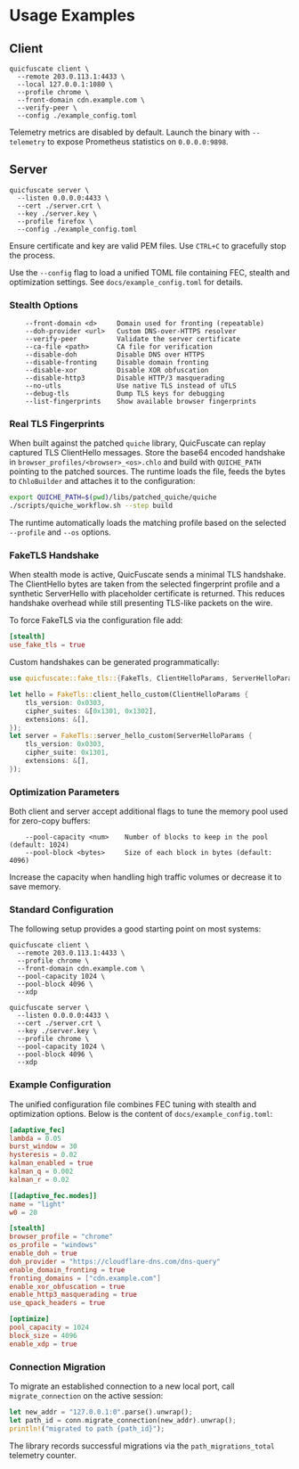 # Usage Examples

## Client

```
quicfuscate client \
  --remote 203.0.113.1:4433 \
  --local 127.0.0.1:1080 \
  --profile chrome \
  --front-domain cdn.example.com \
  --verify-peer \
  --config ./example_config.toml
```

Telemetry metrics are disabled by default. Launch the binary with `--telemetry`
to expose Prometheus statistics on `0.0.0.0:9898`.

## Server

```
quicfuscate server \
  --listen 0.0.0.0:4433 \
  --cert ./server.crt \
  --key ./server.key \
  --profile firefox \
  --config ./example_config.toml
```

Ensure certificate and key are valid PEM files. Use `CTRL+C` to gracefully stop the process.

Use the `--config` flag to load a unified TOML file containing FEC, stealth and optimization settings. See `docs/example_config.toml` for details.

### Stealth Options

```
    --front-domain <d>     Domain used for fronting (repeatable)
    --doh-provider <url>   Custom DNS-over-HTTPS resolver
    --verify-peer          Validate the server certificate
    --ca-file <path>       CA file for verification
    --disable-doh          Disable DNS over HTTPS
    --disable-fronting     Disable domain fronting
    --disable-xor          Disable XOR obfuscation
    --disable-http3        Disable HTTP/3 masquerading
    --no-utls              Use native TLS instead of uTLS
    --debug-tls            Dump TLS keys for debugging
    --list-fingerprints    Show available browser fingerprints
```

### Real TLS Fingerprints

When built against the patched `quiche` library, QuicFuscate can replay
captured TLS ClientHello messages. Store the base64 encoded handshake in
`browser_profiles/<browser>_<os>.chlo` and build with `QUICHE_PATH` pointing
to the patched sources. The runtime loads the file, feeds the bytes to
`ChloBuilder` and attaches it to the configuration:

```bash
export QUICHE_PATH=$(pwd)/libs/patched_quiche/quiche
./scripts/quiche_workflow.sh --step build
```

The runtime automatically loads the matching profile based on the selected
`--profile` and `--os` options.

### FakeTLS Handshake

When stealth mode is active, QuicFuscate sends a minimal TLS handshake.
The ClientHello bytes are taken from the selected fingerprint profile and
a synthetic ServerHello with placeholder certificate is returned. This
reduces handshake overhead while still presenting TLS-like packets on the
wire.

To force FakeTLS via the configuration file add:

```toml
[stealth]
use_fake_tls = true
```

Custom handshakes can be generated programmatically:

```rust
use quicfuscate::fake_tls::{FakeTls, ClientHelloParams, ServerHelloParams};

let hello = FakeTls::client_hello_custom(ClientHelloParams {
    tls_version: 0x0303,
    cipher_suites: &[0x1301, 0x1302],
    extensions: &[],
});
let server = FakeTls::server_hello_custom(ServerHelloParams {
    tls_version: 0x0303,
    cipher_suite: 0x1301,
    extensions: &[],
});
```

### Optimization Parameters

Both client and server accept additional flags to tune the memory pool used for
zero-copy buffers:

```
    --pool-capacity <num>    Number of blocks to keep in the pool (default: 1024)
    --pool-block <bytes>     Size of each block in bytes (default: 4096)
```
Increase the capacity when handling high traffic volumes or decrease it to save
memory.

### Standard Configuration

The following setup provides a good starting point on most systems:

```
quicfuscate client \
  --remote 203.0.113.1:4433 \
  --profile chrome \
  --front-domain cdn.example.com \
  --pool-capacity 1024 \
  --pool-block 4096 \
  --xdp
```

```
quicfuscate server \
  --listen 0.0.0.0:4433 \
  --cert ./server.crt \
  --key ./server.key \
  --profile chrome \
  --pool-capacity 1024 \
  --pool-block 4096 \
  --xdp
```

### Example Configuration

The unified configuration file combines FEC tuning with stealth and optimization
options. Below is the content of `docs/example_config.toml`:

```toml
[adaptive_fec]
lambda = 0.05
burst_window = 30
hysteresis = 0.02
kalman_enabled = true
kalman_q = 0.002
kalman_r = 0.02

[[adaptive_fec.modes]]
name = "light"
w0 = 20

[stealth]
browser_profile = "chrome"
os_profile = "windows"
enable_doh = true
doh_provider = "https://cloudflare-dns.com/dns-query"
enable_domain_fronting = true
fronting_domains = ["cdn.example.com"]
enable_xor_obfuscation = true
enable_http3_masquerading = true
use_qpack_headers = true

[optimize]
pool_capacity = 1024
block_size = 4096
enable_xdp = true
```

### Connection Migration

To migrate an established connection to a new local port, call `migrate_connection` on the active session:

```rust
let new_addr = "127.0.0.1:0".parse().unwrap();
let path_id = conn.migrate_connection(new_addr).unwrap();
println!("migrated to path {path_id}");
```
The library records successful migrations via the `path_migrations_total` telemetry counter.
